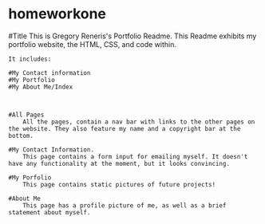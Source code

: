 # homeworkone


#Title
    This is Gregory Reneris's Portfolio Readme. This Readme exhibits my portfolio website, the HTML, CSS, and code within.
    
    It includes:
    
    #My Contact information
    #My Portfolio
    #My About Me/Index



    #All Pages
        All the pages, contain a nav bar with links to the other pages on the website. They also feature my name and a copyright bar at the bottom.

    #My Contact Information.
        This page contains a form input for emailing myself. It doesn't have any functionality at the moment, but it looks convincing.

    #My Porfolio
        This page contains static pictures of future projects!

    #About Me
        This page has a profile picture of me, as well as a brief statement about myself.
        

